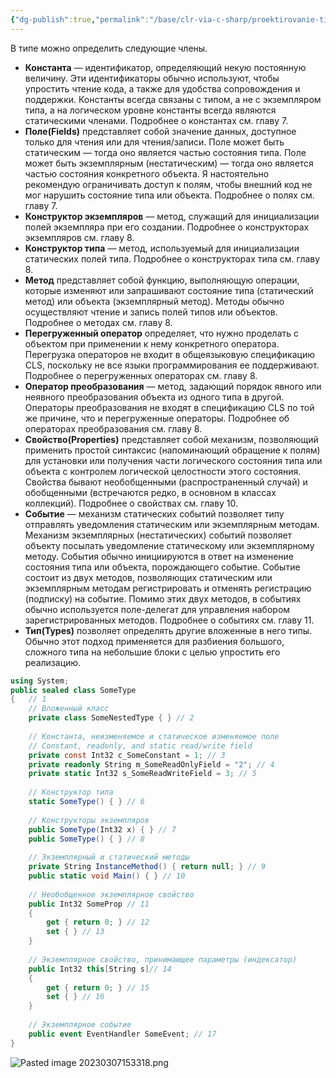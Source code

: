 ```yaml
---
{"dg-publish":true,"permalink":"/base/clr-via-c-sharp/proektirovanie-tipov/obshhie-svedeniya-o-chlenah-tipa-klassa-struktury/"}
---
```



В типе можно определить следующие члены.
- **Константа** — идентификатор, определяющий некую постоянную величину. Эти идентификаторы обычно используют, чтобы упростить чтение кода, а также для удобства сопровождения и поддержки. Константы всегда связаны с типом, а не с экземпляром типа, а на логическом уровне константы всегда являются статическими членами. Подробнее о константах см. главу 7.
- **Поле(Fields)** представляет собой значение данных, доступное только для чтения или для чтения/записи. Поле может быть статическим — тогда оно является частью состояния типа. Поле может быть экземплярным (нестатическим) — тогда оно является частью состояния конкретного объекта. Я настоятельно рекомендую ограничивать доступ к полям, чтобы внешний код не мог нарушить состояние типа или объекта. Подробнее о полях см. главу 7. 
- **Конструктор экземпляров** — метод, служащий для инициализации полей экземпляра при его создании. Подробнее о конструкторах экземпляров см. главу 8. 
- **Конструктор типа** — метод, используемый для инициализации статических полей типа. Подробнее о конструкторах типа см. главу 8. 
- **Метод** представляет собой функцию, выполняющую операции, которые изменяют или запрашивают состояние типа (статический метод) или объекта (экземплярный метод). Методы обычно осуществляют чтение и запись полей типов или объектов. Подробнее о методах см. главу 8. 
- **Перегруженный оператор** определяет, что нужно проделать с объектом при применении к нему конкретного оператора. Перегрузка операторов не входит в общеязыковую спецификацию CLS, поскольку не все языки программирования ее поддерживают. Подробнее о перегруженных операторах см. главу 8. 
- **Оператор преобразования** — метод, задающий порядок явного или неявного преобразования объекта из одного типа в другой. Операторы преобразования не входят в спецификацию CLS по той же причине, что и перегруженные операторы. Подробнее об операторах преобразования см. главу 8. 
- **Свойство(Properties)** представляет собой механизм, позволяющий применить простой синтаксис (напоминающий обращение к полям) для установки или получения части логического состояния типа или объекта с контролем логической целостности этого состояния. Свойства бывают необобщенными (распространенный случай) и обобщенными (встречаются редко, в основном в классах коллекций). Подробнее о свойствах см. главу 10. 
- **Событие** — механизм статических событий позволяет типу отправлять уведомления статическим или экземплярным методам. Механизм экземплярных (нестатических) событий позволяет объекту посылать уведомление статическому или экземплярному методу. События обычно инициируются в ответ на изменение состояния типа или объекта, порождающего событие. Событие состоит из двух методов, позволяющих статическим или экземплярным методам регистрировать и отменять регистрацию (подписку) на событие. Помимо этих двух методов, в событиях обычно используется поле-делегат для управления набором зарегистрированных методов. Подробнее о событиях см. главу 11. 
- **Тип(Types)** позволяет определять другие вложенные в него типы. Обычно этот подход применяется для разбиения большого, сложного типа на небольшие блоки с целью упростить его реализацию.

```csharp
using System;
public sealed class SomeType
{	// 1
	// Вложенный класс
	private class SomeNestedType { } // 2
	
	// Константа, неизменяемое и статическое изменяемое поле
	// Constant, readonly, and static read/write field
	private const Int32 c_SomeConstant = 1; // 3
	private readonly String m_SomeReadOnlyField = "2"; // 4
	private static Int32 s_SomeReadWriteField = 3; // 5
	
	// Конструктор типа
	static SomeType() { } // 6
	
	// Конструкторы экземпляров
	public SomeType(Int32 x) { } // 7
	public SomeType() { } // 8
	
	// Экземплярный и статический методы
	private String InstanceMethod() { return null; } // 9
	public static void Main() { } // 10
	
	// Необобщенное экземплярное свойство
	public Int32 SomeProp // 11
	{   
		get { return 0; } // 12
		set { } // 13
	}
	
	// Экземплярное свойство, принимающее параметры (индексатор)
	public Int32 this[String s]// 14
	{ 
		get { return 0; } // 15
		set { } // 16
	}
	
	// Экземплярное событие
	public event EventHandler SomeEvent; // 17
}
```

![Pasted image 20230307153318.png](/img/user/Files/Image/Pasted%20image%2020230307153318.png)

